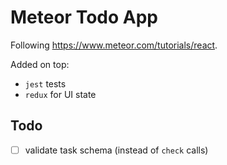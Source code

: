 # Meteor Todo App
Following https://www.meteor.com/tutorials/react.

Added on top:
- `jest` tests
- `redux` for UI state

## Todo
- [ ] validate task schema (instead of `check` calls)